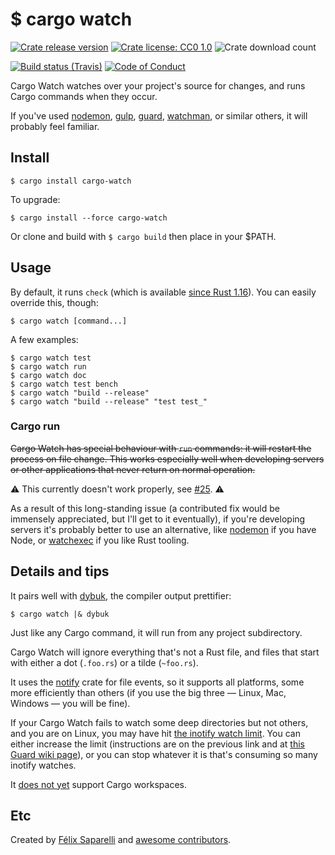 # $ cargo watch

[![Crate release version](https://img.shields.io/crates/v/cargo-watch.svg?style=flat-square)](https://crates.io/crates/cargo-watch)
[![Crate license: CC0 1.0](https://img.shields.io/crates/l/cargo-watch.svg?style=flat-square)](https://creativecommons.org/publicdomain/zero/1.0/)
![Crate download count](https://img.shields.io/crates/d/cargo-watch.svg?style=flat-square)

[![Build status (Travis)](https://img.shields.io/travis/passcod/cargo-watch.svg?style=flat-square)](https://travis-ci.org/passcod/cargo-watch)
[![Code of Conduct](https://img.shields.io/badge/contributor-covenant-123456.svg?style=flat-square)](http://contributor-covenant.org/version/1/1/0/)

Cargo Watch watches over your project's source for changes, and runs Cargo
commands when they occur.

If you've used [nodemon], [gulp], [guard], [watchman], or similar others,
it will probably feel familiar.

[nodemon]: http://nodemon.io/
[gulp]: http://gulpjs.com/
[guard]: http://guardgem.org/
[watchman]: https://facebook.github.io/watchman/

## Install

    $ cargo install cargo-watch

To upgrade:

    $ cargo install --force cargo-watch

Or clone and build with `$ cargo build` then place in your $PATH.

## Usage

By default, it runs `check` (which is available [since Rust 1.16][st-check]).
You can easily override this, though:

    $ cargo watch [command...]

A few examples:

    $ cargo watch test
    $ cargo watch run
    $ cargo watch doc
    $ cargo watch test bench
    $ cargo watch "build --release"
    $ cargo watch "build --release" "test test_"

[st-check]: https://blog.rust-lang.org/2017/03/16/Rust-1.16.html

### Cargo run

~~Cargo Watch has special behaviour with `run` commands: it will restart the
process on file change. This works especially well when developing servers
or other applications that never return on normal operation.~~

⚠ This currently doesn't work properly, see [#25](https://github.com/passcod/cargo-watch/issues/25). ⚠

As a result of this long-standing issue (a contributed fix would be immensely
appreciated, but I'll get to it eventually), if you're developing servers it's
probably better to use an alternative, like [nodemon] if you have Node, or
[watchexec] if you like Rust tooling.

[watchexec]: https://github.com/mattgreen/watchexec

## Details and tips

It pairs well with [dybuk], the compiler output prettifier:

    $ cargo watch |& dybuk

Just like any Cargo command, it will run from any project subdirectory.

Cargo Watch will ignore everything that's not a Rust file, and files that start
with either a dot (`.foo.rs`) or a tilde (`~foo.rs`).

It uses the [notify] crate for file events, so it supports all platforms, some
more efficiently than others (if you use the big three — Linux, Mac, Windows —
you will be fine).

If your Cargo Watch fails to watch some deep directories but not others, and you
are on Linux, you may have hit [the inotify watch limit](http://blog.sorah.jp/2012/01/24/inotify-limitation).
You can either increase the limit (instructions are on the previous link and at
[this Guard wiki page](https://github.com/guard/listen/wiki/Increasing-the-amount-of-inotify-watchers)),
or you can stop whatever it is that's consuming so many inotify watches.

It [does not yet][i-52] support Cargo workspaces.

[i-52]: https://github.com/passcod/cargo-watch/issues/52

## Etc

Created by [Félix Saparelli][passcod] and [awesome contributors][contributors].

[contributors]: https://github.com/passcod/cargo-watch/network/members
[dybuk]: https://github.com/Ticki/dybuk
[notify]: https://github.com/passcod/rsnotify
[passcod]: https://passcod.name
